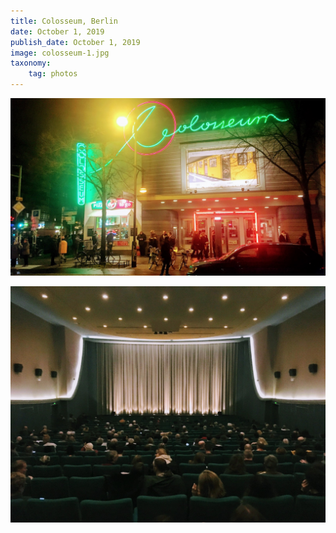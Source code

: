 ```yaml
---
title: Colosseum, Berlin
date: October 1, 2019
publish_date: October 1, 2019
image: colosseum-1.jpg
taxonomy:
    tag: photos
---
```


![image](/assets/images/colosseum-1.jpg)

![image](/assets/images/colosseum-2.jpg)
